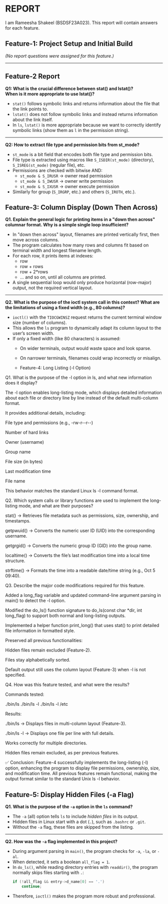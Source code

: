 # REPORT

I am Rameesha Shakeel (BSDSF23A023). This report will contain answers for each feature.

## Feature-1: Project Setup and Initial Build
*(No report questions were assigned for this feature.)*

---
## Feature-2 Report

**Q1: What is the crucial difference between stat() and lstat()?  
When is it more appropriate to use lstat()?**

- `stat()` follows symbolic links and returns information about the file that the link points to.  
- `lstat()` does not follow symbolic links and instead returns information about the link itself.  
- In `ls`, `lstat()` is more appropriate because we want to correctly identify symbolic links (show them as `l` in the permission string).

---

**Q2: How to extract file type and permission bits from st_mode?**

- `st_mode` is a bit field that encodes both file type and permission bits.  
- File type is extracted using macros like `S_ISDIR(st_mode)` (directory), `S_ISREG(st_mode)` (regular file), etc.  
- Permissions are checked with bitwise AND:  
  - `st_mode & S_IRUSR` → owner read permission  
  - `st_mode & S_IWUSR` → owner write permission  
  - `st_mode & S_IXUSR` → owner execute permission  
- Similarly for group (`S_IRGRP`, etc.) and others (`S_IROTH`, etc.).

## Feature-3: Column Display (Down Then Across)

**Q1. Explain the general logic for printing items in a "down then across" columnar format. Why is a simple single loop insufficient?**

- In "down then across" layout, filenames are printed vertically first, then move across columns.  
- The program calculates how many rows and columns fit based on terminal width and longest filename length.  
- For each row, it prints items at indexes:  
  - row  
  - row + rows  
  - row + 2*rows  
  - … and so on, until all columns are printed.  
- A single sequential loop would only produce horizontal (row-major) output, not the required vertical layout.

---

**Q2. What is the purpose of the ioctl system call in this context? What are the limitations of using a fixed width (e.g., 80 columns)?**

- `ioctl()` with the `TIOCGWINSZ` request returns the current terminal window size (number of columns).  
- This allows the `ls` program to dynamically adapt its column layout to the user’s screen width.  
- If only a fixed width (like 80 characters) is assumed:  
  - On wider terminals, output would waste space and look sparse.  
  - On narrower terminals, filenames could wrap incorrectly or misalign.
 
  - Feature-4: Long Listing (-l Option)

Q1. What is the purpose of the -l option in ls, and what new information does it display?

The -l option enables long-listing mode, which displays detailed information about each file or directory line by line instead of the default multi-column format.

It provides additional details, including:

File type and permissions (e.g., -rw-r--r--)

Number of hard links

Owner (username)

Group name

File size (in bytes)

Last modification time

File name

This behavior matches the standard Linux ls -l command format.

Q2. Which system calls or library functions are used to implement the long-listing mode, and what are their purposes?

stat() → Retrieves file metadata such as permissions, size, ownership, and timestamps.

getpwuid() → Converts the numeric user ID (UID) into the corresponding username.

getgrgid() → Converts the numeric group ID (GID) into the group name.

localtime() → Converts the file’s last modification time into a local time structure.

strftime() → Formats the time into a readable date/time string (e.g., Oct 5 09:40).

Q3. Describe the major code modifications required for this feature.

Added a long_flag variable and updated command-line argument parsing in main() to detect the -l option.

Modified the do_ls() function signature to do_ls(const char *dir, int long_flag) to support both normal and long-listing outputs.

Implemented a helper function print_long() that uses stat() to print detailed file information in formatted style.

Preserved all previous functionalities:

Hidden files remain excluded (Feature-2).

Files stay alphabetically sorted.

Default output still uses the column layout (Feature-3) when -l is not specified.

Q4. How was this feature tested, and what were the results?

Commands tested:

./bin/ls
./bin/ls -l
./bin/ls -l /etc


Results:

./bin/ls → Displays files in multi-column layout (Feature-3).

./bin/ls -l → Displays one file per line with full details.

Works correctly for multiple directories.

Hidden files remain excluded, as per previous features.

✅ Conclusion:
Feature-4 successfully implements the long-listing (-l) option, enhancing the program to display file permissions, ownership, size, and modification time.
All previous features remain functional, making the output format similar to the standard Unix ls -l behavior.


## Feature-5: Display Hidden Files (-a Flag)

**Q1. What is the purpose of the `-a` option in the `ls` command?**

- The `-a` (all) option tells `ls` to include *hidden files* in its output.  
- Hidden files in Linux start with a dot (`.`), such as `.bashrc` or `.git`.  
- Without the `-a` flag, these files are skipped from the listing.

---

**Q2. How was the `-a` flag implemented in this project?**

- During argument parsing in `main()`, the program checks for `-a`, `-la`, or `-al`.  
- When detected, it sets a boolean `all_flag = 1`.  
- In `do_ls()`, while reading directory entries with `readdir()`, the program normally skips files starting with `.`:  
  ```c
  if (!all_flag && entry->d_name[0] == '.')
      continue;

- Therefore, `ioctl()` makes the program more robust and professional.


